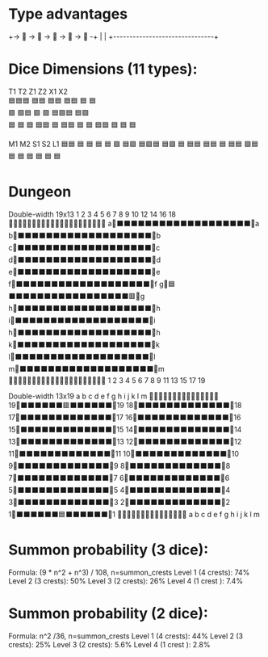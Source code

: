 # Type advantages
+-> 🐲 -> 🧙 -> 🧟 -> 🐺 -> 🥋 -+
|                               |
+-------------------------------+

# Dice Dimensions (11 types):
  T1     T2     Z1     Z2     X1     X2   
🟦🟦🟦 🟦🟦   🟦🟦   🟦🟦     🟦     🟦   
  🟪     🟪🟦   🟪     🟪   🟦🟪🟦 🟦🟪   
  🟦     🟦     🟦     🟦🟦   🟦     🟦🟦 
  🟦     🟦     🟦🟦   🟦     🟦     🟦   

  M1   M2     S1     S2     L1
🟦🟦   🟦     🟦     🟦     🟦
  🟪   🟦🟪   🟦🟪🟦 🟦🟪   🟦
  🟦🟦   🟦🟦   🟦     🟦🟦 🟪🟦
    🟦     🟦   🟦     🟦     🟦
                              🟦
# Dungeon
Double-width 19x13
   1 2 3 4 5 6 7 8 9 10  12  14  16  18
 🔲🔲🔲🔲🔲🔲🔲🔲🔲🔲🔲🔲🔲🔲🔲🔲🔲🔲🔲🔲🔲
a🔲⬛⬛⬛⬛⬛⬛⬛⬛⬛⬛⬛⬛⬛⬛⬛⬛⬛⬛⬛🔲a
b🔲⬛⬛⬛⬛⬛⬛⬛⬛⬛⬛⬛⬛⬛⬛⬛⬛⬛⬛⬛🔲b
c🔲⬛⬛⬛⬛⬛⬛⬛⬛⬛⬛⬛⬛⬛⬛⬛⬛⬛⬛⬛🔲c
d🔲⬛⬛⬛⬛⬛⬛⬛⬛⬛⬛⬛⬛⬛⬛⬛⬛⬛⬛⬛🔲d
e🔲⬛⬛⬛⬛⬛⬛⬛⬛⬛⬛⬛⬛⬛⬛⬛⬛⬛⬛⬛🔲e
f🔲⬛⬛⬛⬛⬛⬛⬛⬛⬛⬛⬛⬛⬛⬛⬛⬛⬛⬛⬛🔲f
g🔲🟦⬛⬛⬛⬛⬛⬛⬛⬛⬛⬛⬛⬛⬛⬛⬛⬛⬛🟥🔲g
h🔲⬛⬛⬛⬛⬛⬛⬛⬛⬛⬛⬛⬛⬛⬛⬛⬛⬛⬛⬛🔲h
i🔲⬛⬛⬛⬛⬛⬛⬛⬛⬛⬛⬛⬛⬛⬛⬛⬛⬛⬛⬛🔲i
h🔲⬛⬛⬛⬛⬛⬛⬛⬛⬛⬛⬛⬛⬛⬛⬛⬛⬛⬛⬛🔲h
k🔲⬛⬛⬛⬛⬛⬛⬛⬛⬛⬛⬛⬛⬛⬛⬛⬛⬛⬛⬛🔲k
l🔲⬛⬛⬛⬛⬛⬛⬛⬛⬛⬛⬛⬛⬛⬛⬛⬛⬛⬛⬛🔲l
m🔲⬛⬛⬛⬛⬛⬛⬛⬛⬛⬛⬛⬛⬛⬛⬛⬛⬛⬛⬛🔲m
 🔲🔲🔲🔲🔲🔲🔲🔲🔲🔲🔲🔲🔲🔲🔲🔲🔲🔲🔲🔲🔲
    1 2 3 4 5 6 7 8 9  11  13  15  17  19

Double-width 13x19
    a b c d e f g h i j k l m 
  🔲🔲🔲🔲🔲🔲🔲🔲🔲🔲🔲🔲🔲🔲🔲
19🔲⬛⬛⬛⬛⬛⬛🟥⬛⬛⬛⬛⬛⬛🔲19
18🔲⬛⬛⬛⬛⬛⬛⬛⬛⬛⬛⬛⬛⬛🔲18
17🔲⬛⬛⬛⬛⬛⬛⬛⬛⬛⬛⬛⬛⬛🔲17
16🔲⬛⬛⬛⬛⬛⬛⬛⬛⬛⬛⬛⬛⬛🔲16
15🔲⬛⬛⬛⬛⬛⬛⬛⬛⬛⬛⬛⬛⬛🔲15
14🔲⬛⬛⬛⬛⬛⬛⬛⬛⬛⬛⬛⬛⬛🔲14
13🔲⬛⬛⬛⬛⬛⬛⬛⬛⬛⬛⬛⬛⬛🔲13
12🔲⬛⬛⬛⬛⬛⬛⬛⬛⬛⬛⬛⬛⬛🔲12
11🔲⬛⬛⬛⬛⬛⬛⬛⬛⬛⬛⬛⬛⬛🔲11
10🔲⬛⬛⬛⬛⬛⬛⬛⬛⬛⬛⬛⬛⬛🔲10
 9🔲⬛⬛⬛⬛⬛⬛⬛⬛⬛⬛⬛⬛⬛🔲9
 8🔲⬛⬛⬛⬛⬛⬛⬛⬛⬛⬛⬛⬛⬛🔲8
 7🔲⬛⬛⬛⬛⬛⬛⬛⬛⬛⬛⬛⬛⬛🔲7
 6🔲⬛⬛⬛⬛⬛⬛⬛⬛⬛⬛⬛⬛⬛🔲6
 5🔲⬛⬛⬛⬛⬛⬛⬛⬛⬛⬛⬛⬛⬛🔲5
 4🔲⬛⬛⬛⬛⬛⬛⬛⬛⬛⬛⬛⬛⬛🔲4
 3🔲⬛⬛⬛⬛⬛⬛⬛⬛⬛⬛⬛⬛⬛🔲3
 2🔲⬛⬛⬛⬛⬛⬛⬛⬛⬛⬛⬛⬛⬛🔲2
 1🔲⬛⬛⬛⬛⬛⬛🟦⬛⬛⬛⬛⬛⬛🔲1
  🔲🔲🔲🔲🔲🔲🔲🔲🔲🔲🔲🔲🔲🔲🔲
     a b c d e f g h i j k l m

# Summon probability (3 dice):
Formula: (9 * n^2 + n^3) / 108, n=summon_crests
Level 1 (4 crests): 74%
Level 2 (3 crests): 50%
Level 3 (2 crests): 26%
Level 4 (1 crest ): 7.4%

# Summon probability (2 dice):
Formula: n^2 /36, n=summon_crests
Level 1 (4 crests): 44%
Level 2 (3 crests): 25%
Level 3 (2 crests): 5.6%
Level 4 (1 crest ): 2.8%
